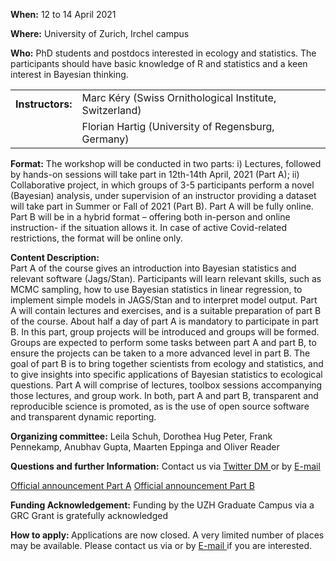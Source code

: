 <p> <b> When:</b> 12 to 14 April 2021</p>
<p> <b> Where:</b> University of Zurich, Irchel campus</p>
<p> <b> Who:</b> PhD students and postdocs interested in ecology and statistics. The participants should have basic knowledge of R and statistics and a keen interest in Bayesian thinking. </p>

<table border="0">
  <tr>
    <td><b>Instructors:</b>	</td>
    <td>Marc Kéry (Swiss Ornithological Institute, Switzerland)</td>
  </tr>
  <tr>
    <td></td>
    <td>Florian Hartig (University of Regensburg, Germany)</td>
  </tr>
</table>

**Format:** The workshop will be conducted in two parts: i) Lectures, followed by hands-on sessions will take part in 12th-14th April, 2021 (Part A); 
ii) Collaborative project, in which groups of 3-5 participants perform a novel (Bayesian) analysis, under supervision of an instructor providing a dataset will take part in Summer or Fall of 2021 (Part B). Part A will be fully online. Part B will be in a hybrid format – offering both in-person and online instruction- if the situation allows it. In case of active Covid-related restrictions, the format will be online only. 

**Content Description:**  
Part A of the course gives an introduction into Bayesian statistics and relevant software (Jags/Stan). Participants will learn relevant skills, such as MCMC sampling, how to use Bayesian statistics in linear regression, to implement simple models in JAGS/Stan and to interpret model output. Part A will contain lectures and exercises, and is a suitable preparation of part B of the course.
About half a day of part A is mandatory to participate in part B. In this part, group projects will be introduced and groups will be formed. Groups are expected to perform some tasks between part A and part B, to ensure the projects can be taken to a more advanced level in part B.
The goal of part B is to bring together scientists from ecology and statistics, and to give insights into specific applications of Bayesian statistics to ecological questions. Part A will comprise of lectures, toolbox sessions accompanying those lectures, and group work.
In both, part A and part B, transparent and reproducible science is promoted, as is the use of open source software and transparent dynamic reporting.

**Organizing committee:** Leila Schuh, Dorothea Hug Peter, Frank Pennekamp, Anubhav Gupta, Maarten Eppinga and Oliver Reader 

**Questions and further Information:** Contact us via <a href="https://twitter.com/EcolBayesZH"> Twitter DM </a> or by <a href="mailto:martin.reader@geo.uzh.ch"> E-mail </a> 

<a href="https://studentservices.uzh.ch/uzh/anonym/vvz/index.html#/details/2020/004/SM/50986941"> Official announcement Part A</a>
<a href="https://studentservices.uzh.ch/uzh/anonym/vvz/index.html#/details/2020/004/SM/51056232"> Official announcement Part B</a>

**Funding Acknowledgement:** Funding by the UZH Graduate Campus via a GRC Grant is gratefully acknowledged

<a name="application"> <b> How to apply: </b> </a> 
Applications are now closed. A very limited number of places may be available. Please contact us via </a> or by <a href="mailto:martin.reader@geo.uzh.ch"> E-mail </a> if you are interested.

